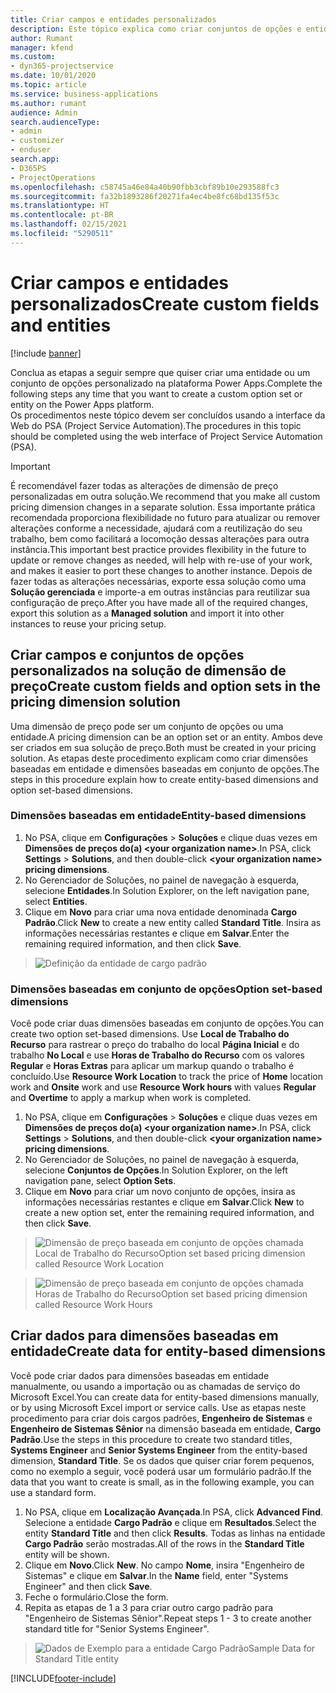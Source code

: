 ```yaml
---
title: Criar campos e entidades personalizados
description: Este tópico explica como criar conjuntos de opções e entidades em sua própria solução na plataforma Power Apps.
author: Rumant
manager: kfend
ms.custom:
- dyn365-projectservice
ms.date: 10/01/2020
ms.topic: article
ms.service: business-applications
ms.author: rumant
audience: Admin
search.audienceType:
- admin
- customizer
- enduser
search.app:
- D365PS
- ProjectOperations
ms.openlocfilehash: c58745a46e84a40b90fbb3cbf89b10e293588fc3
ms.sourcegitcommit: fa32b1893286f20271fa4ec4be8fc68bd135f53c
ms.translationtype: HT
ms.contentlocale: pt-BR
ms.lasthandoff: 02/15/2021
ms.locfileid: "5290511"
---
```

# <a name="create-custom-fields-and-entities"></a><span data-ttu-id="23d09-103">Criar campos e entidades personalizados</span><span class="sxs-lookup"><span data-stu-id="23d09-103">Create custom fields and entities</span></span> 

[!include [banner](../includes/psa-now-project-operations.md)]

<span data-ttu-id="23d09-104">Conclua as etapas a seguir sempre que quiser criar uma entidade ou um conjunto de opções personalizado na plataforma Power Apps.</span><span class="sxs-lookup"><span data-stu-id="23d09-104">Complete the following steps any time that you want to create a custom option set or entity on the Power Apps platform.</span></span>  
<span data-ttu-id="23d09-105">Os procedimentos neste tópico devem ser concluídos usando a interface da Web do PSA (Project Service Automation).</span><span class="sxs-lookup"><span data-stu-id="23d09-105">The procedures in this topic should be completed using the web interface of Project Service Automation (PSA).</span></span>

> [!IMPORTANT]
> <span data-ttu-id="23d09-106">É recomendável fazer todas as alterações de dimensão de preço personalizadas em outra solução.</span><span class="sxs-lookup"><span data-stu-id="23d09-106">We recommend that you make all custom pricing dimension changes in a separate solution.</span></span> <span data-ttu-id="23d09-107">Essa importante prática recomendada proporciona flexibilidade no futuro para atualizar ou remover alterações conforme a necessidade, ajudará com a reutilização do seu trabalho, bem como facilitará a locomoção dessas alterações para outra instância.</span><span class="sxs-lookup"><span data-stu-id="23d09-107">This important best practice provides flexibility in the future to update or remove changes as needed, will help with re-use of your work, and makes it easier to port these changes to another instance.</span></span> <span data-ttu-id="23d09-108">Depois de fazer todas as alterações necessárias, exporte essa solução como uma **Solução gerenciada** e importe-a em outras instâncias para reutilizar sua configuração de preço.</span><span class="sxs-lookup"><span data-stu-id="23d09-108">After you have made all of the required changes, export this solution as a **Managed solution** and import it into other instances to reuse your pricing setup.</span></span>

  
## <a name="create-custom-fields-and-option-sets-in-the-pricing-dimension-solution"></a><span data-ttu-id="23d09-109">Criar campos e conjuntos de opções personalizados na solução de dimensão de preço</span><span class="sxs-lookup"><span data-stu-id="23d09-109">Create custom fields and option sets in the pricing dimension solution</span></span>

<span data-ttu-id="23d09-110">Uma dimensão de preço pode ser um conjunto de opções ou uma entidade.</span><span class="sxs-lookup"><span data-stu-id="23d09-110">A pricing dimension can be an option set or an entity.</span></span> <span data-ttu-id="23d09-111">Ambos deve ser criados em sua solução de preço.</span><span class="sxs-lookup"><span data-stu-id="23d09-111">Both must be created in your pricing solution.</span></span> <span data-ttu-id="23d09-112">As etapas deste procedimento explicam como criar dimensões baseadas em entidade e dimensões baseadas em conjunto de opções.</span><span class="sxs-lookup"><span data-stu-id="23d09-112">The steps in this procedure explain how to create entity-based dimensions and option set-based dimensions.</span></span>

### <a name="entity-based-dimensions"></a><span data-ttu-id="23d09-113">Dimensões baseadas em entidade</span><span class="sxs-lookup"><span data-stu-id="23d09-113">Entity-based dimensions</span></span>

1. <span data-ttu-id="23d09-114">No PSA, clique em **Configurações** > **Soluções** e clique duas vezes em **Dimensões de preços do(a) \<your organization name>**.</span><span class="sxs-lookup"><span data-stu-id="23d09-114">In PSA, click **Settings** > **Solutions**, and then double-click **\<your organization name> pricing dimensions**.</span></span>
2. <span data-ttu-id="23d09-115">No Gerenciador de Soluções, no painel de navegação à esquerda, selecione **Entidades**.</span><span class="sxs-lookup"><span data-stu-id="23d09-115">In Solution Explorer, on the left navigation pane, select **Entities**.</span></span>
3. <span data-ttu-id="23d09-116">Clique em **Novo** para criar uma nova entidade denominada **Cargo Padrão**.</span><span class="sxs-lookup"><span data-stu-id="23d09-116">Click **New** to create a new entity called **Standard Title**.</span></span> <span data-ttu-id="23d09-117">Insira as informações necessárias restantes e clique em **Salvar**.</span><span class="sxs-lookup"><span data-stu-id="23d09-117">Enter the remaining required information, and then click **Save**.</span></span>

> ![Definição da entidade de cargo padrão](media/Standard-Title-entity-definition.png)


### <a name="option-set-based-dimensions"></a><span data-ttu-id="23d09-119">Dimensões baseadas em conjunto de opções</span><span class="sxs-lookup"><span data-stu-id="23d09-119">Option set-based dimensions</span></span> 
<span data-ttu-id="23d09-120">Você pode criar duas dimensões baseadas em conjunto de opções.</span><span class="sxs-lookup"><span data-stu-id="23d09-120">You can create two option set-based dimensions.</span></span> <span data-ttu-id="23d09-121">Use **Local de Trabalho do Recurso** para rastrear o preço do trabalho do local **Página Inicial** e do trabalho **No Local** e use **Horas de Trabalho do Recurso** com os valores **Regular** e **Horas Extras** para aplicar um markup quando o trabalho é concluído.</span><span class="sxs-lookup"><span data-stu-id="23d09-121">Use **Resource Work Location** to track the price of **Home** location work and **Onsite** work and use **Resource Work hours** with values **Regular** and **Overtime** to apply a markup when work is completed.</span></span>


1. <span data-ttu-id="23d09-122">No PSA, clique em **Configurações** > **Soluções** e clique duas vezes em **Dimensões de preços do(a) \<your organization name>**.</span><span class="sxs-lookup"><span data-stu-id="23d09-122">In PSA, click **Settings** > **Solutions**, and then double-click  **\<your organization name> pricing dimensions**.</span></span> 
2. <span data-ttu-id="23d09-123">No Gerenciador de Soluções, no painel de navegação à esquerda, selecione **Conjuntos de Opções**.</span><span class="sxs-lookup"><span data-stu-id="23d09-123">In Solution Explorer, on the left navigation pane, select  **Option Sets**.</span></span> 
3. <span data-ttu-id="23d09-124">Clique em **Novo** para criar um novo conjunto de opções, insira as informações necessárias restantes e clique em **Salvar**.</span><span class="sxs-lookup"><span data-stu-id="23d09-124">Click **New** to create a new option set, enter the remaining required information, and then click **Save**.</span></span>

> ![<span data-ttu-id="23d09-125">Dimensão de preço baseada em conjunto de opções chamada Local de Trabalho do Recurso</span><span class="sxs-lookup"><span data-stu-id="23d09-125">Option set based pricing dimension called Resource Work Location</span></span> ](media/Option-set-PD-called-Resource-Work-Location.png)

> ![<span data-ttu-id="23d09-126">Dimensão de preço baseada em conjunto de opções chamada Horas de Trabalho do Recurso</span><span class="sxs-lookup"><span data-stu-id="23d09-126">Option set based pricing dimension called Resource Work Hours</span></span> ](media/Option-set-PD-called-Resource-Work-Hours.PNG)


## <a name="create-data-for-entity-based-dimensions"></a><span data-ttu-id="23d09-127">Criar dados para dimensões baseadas em entidade</span><span class="sxs-lookup"><span data-stu-id="23d09-127">Create data for entity-based dimensions</span></span>

<span data-ttu-id="23d09-128">Você pode criar dados para dimensões baseadas em entidade manualmente, ou usando a importação ou as chamadas de serviço do Microsoft Excel.</span><span class="sxs-lookup"><span data-stu-id="23d09-128">You can create data for entity-based dimensions manually, or by using Microsoft Excel import or service calls.</span></span> <span data-ttu-id="23d09-129">Use as etapas neste procedimento para criar dois cargos padrões, **Engenheiro de Sistemas** e **Engenheiro de Sistemas Sênior** na dimensão baseada em entidade, **Cargo Padrão**.</span><span class="sxs-lookup"><span data-stu-id="23d09-129">Use the steps in this procedure to create two standard titles, **Systems Engineer** and **Senior Systems Engineer** from the entity-based dimension, **Standard Title**.</span></span> <span data-ttu-id="23d09-130">Se os dados que quiser criar forem pequenos, como no exemplo a seguir, você poderá usar um formulário padrão.</span><span class="sxs-lookup"><span data-stu-id="23d09-130">If the data that you want to create is small, as in the following example, you can use a standard form.</span></span>

1. <span data-ttu-id="23d09-131">No PSA, clique em **Localização Avançada**.</span><span class="sxs-lookup"><span data-stu-id="23d09-131">In PSA, click **Advanced Find**.</span></span> <span data-ttu-id="23d09-132">Selecione a entidade **Cargo Padrão** e clique em **Resultados**.</span><span class="sxs-lookup"><span data-stu-id="23d09-132">Select the entity **Standard Title** and then click **Results**.</span></span> <span data-ttu-id="23d09-133">Todas as linhas na entidade **Cargo Padrão** serão mostradas.</span><span class="sxs-lookup"><span data-stu-id="23d09-133">All of the rows in the **Standard Title** entity will be shown.</span></span>
2. <span data-ttu-id="23d09-134">Clique em **Novo**.</span><span class="sxs-lookup"><span data-stu-id="23d09-134">Click **New**.</span></span> <span data-ttu-id="23d09-135">No campo **Nome**, insira "Engenheiro de Sistemas" e clique em **Salvar**.</span><span class="sxs-lookup"><span data-stu-id="23d09-135">In the **Name** field, enter "Systems Engineer" and then click **Save**.</span></span>
3. <span data-ttu-id="23d09-136">Feche o formulário.</span><span class="sxs-lookup"><span data-stu-id="23d09-136">Close the form.</span></span> 
4. <span data-ttu-id="23d09-137">Repita as etapas de 1 a 3 para criar outro cargo padrão para "Engenheiro de Sistemas Sênior".</span><span class="sxs-lookup"><span data-stu-id="23d09-137">Repeat steps 1 - 3 to create another standard title for "Senior Systems Engineer".</span></span>

> ![<span data-ttu-id="23d09-138">Dados de Exemplo para a entidade Cargo Padrão</span><span class="sxs-lookup"><span data-stu-id="23d09-138">Sample Data for Standard Title entity</span></span> ](media/ST-data.png)




[!INCLUDE[footer-include](../includes/footer-banner.md)]